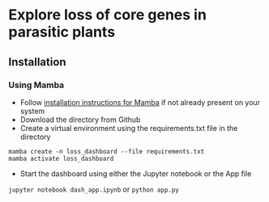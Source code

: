 # Explore loss of core genes in parasitic plants

## Installation

### Using Mamba

* Follow [installation instructions for Mamba](https://github.com/conda-forge/miniforge?tab=readme-ov-file#install) if not already present on your system
* Download the directory from Github
* Create a virtual environment using the requirements.txt file in the directory

```
mamba create -n loss_dashboard --file requirements.txt
mamba activate loss_dashboard
```

* Start the dashboard using either the Jupyter notebook or the App file

`jupyter notebook dash_app.ipynb`
or
`python app.py`
